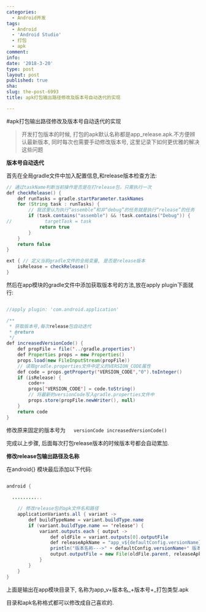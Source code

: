 ```yaml
---
categories:
  - Android开发
tags:
  - Android
  - 'Android Studio'
  - 打包
  - apk
comment: 
info: 
date: '2018-3-20'
type: post
layout: post
published: true
sha: 
slug: the-post-6993
title: apk打包输出路径修改及版本号自动迭代的实现

---
```

#apk打包输出路径修改及版本号自动迭代的实现

>开发打包版本的时候, 打包的apk默认名称都是app_release.apk.不方便辨认最新版本, 同时每次也需要手动修改版本号, 这里记录下如何更优雅的解决这些问题

**版本号自动迭代**

首先在全局gradle文件中加入配置信息,和release版本检查方法:

```java
// 通过taskName判断当前操作是否是在打release包，只需执行一次
def checkRelease() {
    def runTasks = gradle.startParameter.taskNames
    for (String task : runTasks) {
        // 我这里认为执行“assemble”和非“debug”的任务就是执行“release”的任务
        if (task.contains("assemble") && !task.contains("Debug")) {
//            targetTask = task
            return true
        }
    }
    return false
}

ext { // 定义当前gradle文件的全局变量, 是否是release版本
    isRelease = checkRelease()
}
```

然后在app模块的gradle文件中添加获取版本号的方法,放在apply plugin下面就行:

```java

//apply plugin: 'com.android.application'

/**
 * 获取版本号,每次release包自动迭代
 * @return
 */
def increasedVersionCode() {
    def propFile = file('../gradle.properties')
    def Properties props = new Properties()
    props.load(new FileInputStream(propFile))
    // 读取gradle.properties文件中定义的VERSION_CODE属性
    def code = props.getProperty('VERSION_CODE',"0").toInteger()
    if (isRelease) {
        code++
        props['VERSION_CODE'] = code.toString()
        // 将最新的versionCode写入gradle.properties文件中
        props.store(propFile.newWriter(), null)
    }
    return code
}
```

修改原来固定的版本号为`   versionCode increasedVersionCode()`

完成以上步骤, 后面每次打包release版本的时候版本号都会自动累加.


**修改release包输出路径及名称**

在android{}  模块最后添加以下代码:

``` java

android {
  
  ...........

    // 修改release包的apk文件名和路径
    applicationVariants.all { variant ->
        def buildTypeName = variant.buildType.name
        if (variant.buildType.name == 'release') {
            variant.outputs.each { output ->
                def oldFile = variant.outputs[0].outputFile
                def releaseApkName = "app_v${defaultConfig.versionName}_${defaultConfig.versionCode}_${buildTypeName}.apk"
                println("版本名称--->" + defaultConfig.versionName+" 版本号--->"+defaultConfig.versionCode)
                output.outputFile = new File(oldFile.parent, releaseApkName)
            }
        }
    }
}

```

上面是输出在app模块目录下, 名称为app_v+版本名_+版本号+_打包类型.apk

目录和apk名称格式都可以修改成自己喜欢的.